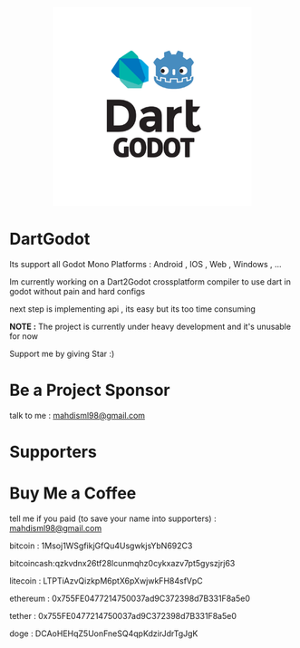 <p align="center">
  <img src="/logo.png" width="350" height="350" alt="DartGodot logo"/>
</p>

# DartGodot

Its support all Godot Mono Platforms : Android , IOS , Web , Windows , ...

Im currently working on a Dart2Godot crossplatform compiler to use dart in godot without pain and hard configs

next step is implementing api , its easy but its too time consuming

**NOTE :** The project is currently under heavy development and it's unusable for now

Support me by giving Star :)

# Be a Project Sponsor

talk to me : mahdisml98@gmail.com

# Supporters

# Buy Me a Coffee

tell me if you paid (to save your name into supporters) : mahdisml98@gmail.com

bitcoin : 1Msoj1WSgfikjGfQu4UsgwkjsYbN692C3

bitcoincash:qzkvdnx26tf28lcunmqhz0cykxazv7pt5gyszjrj63

litecoin : LTPTiAzvQizkpM6ptX6pXwjwkFH84sfVpC

ethereum : 0x755FE0477214750037ad9C372398d7B331F8a5e0

tether : 0x755FE0477214750037ad9C372398d7B331F8a5e0

doge : DCAoHEHqZ5UonFneSQ4qpKdzirJdrTgJgK
